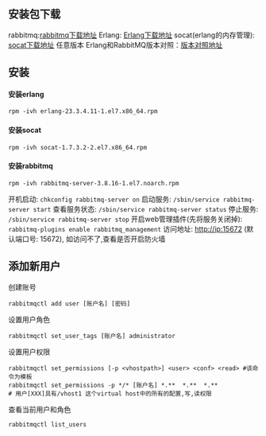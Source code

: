 ## 安装包下载

rabbitmq:[rabbitmq下载地址](https://www.rabbitmq.com/install-generic-unix.html)
Erlang: [Erlang下载地址](https://www.erlang.org/downloads)
socat(erlang的内存管理): [socat下载地址](http://www.dest-unreach.org/socat/download) 任意版本
Erlang和RabbitMQ版本对照：[版本对照地址](https://www.rabbitmq.com/which-erlang.html)

## 安装
#### 安装erlang
```shell
rpm -ivh erlang-23.3.4.11-1.el7.x86_64.rpm
```
#### 安装socat
```shell
rpm -ivh socat-1.7.3.2-2.el7.x86_64.rpm
```
#### 安装rabbitmq
```shell
rpm -ivh rabbitmq-server-3.8.16-1.el7.noarch.rpm
```
开机启动: `chkconfig rabbitmq-server on`
启动服务: `/sbin/service rabbitmq-server start`
查看服务状态: `/sbin/service rabbitmq-server status`
停止服务: `/sbin/service rabbitmq-server stop`
开启web管理插件(先将服务关闭掉): `rabbitmq-plugins enable rabbitmq_management`
访问地址: [http://ip:15672](http://ip:15672) (默认端口号: 15672), 如访问不了,查看是否开启防火墙

## 添加新用户

创建账号
```shell
rabbitmqctl add user [账户名] [密码]
```
设置用户角色
```shell
rabbitmqctl set_user_tags [账户名] administrator 
```
设置用户权限
```shell
rabbitmqctl set_permissions [-p <vhostpath>] <user> <conf> <read> #该命令为模板
rabbitmqctl set_permissions -p */* [账户名] *.**  *.**  *.** 
# 用户[XXX]具有/vhost1 这个virtual host中的所有的配置,写,读权限
```
查看当前用户和角色
```shell
rabbitmqctl list_users
```
